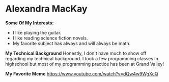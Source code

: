 # Alexandra MacKay
**Some Of My Interests:**
* I like playing the guitar.
* I like reading science fiction novels.
* My favorite subject has always and will always be math.

**My Technical Background**
Honestly, I don't have much to show off regarding my technical background.
I took a few programming classes in highschool but most of my programming practice has been at Grand Valley!

**My Favorite Meme**
https://www.youtube.com/watch?v=dQw4w9WgXcQ
